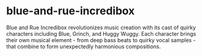 # blue-and-rue-incredibox
Blue and Rue Incredibox revolutionizes music creation with its cast of quirky characters including Blue, Grinch, and Huggy Wuggy. Each character brings their own musical element - from deep bass beats to quirky vocal samples - that combine to form unexpectedly harmonious compositions.
